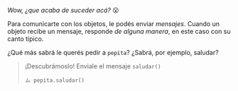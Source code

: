 _Wow, ¿que acaba de suceder acá?_ :open_mouth:

Para comunicarte con los objetos, le podés enviar _mensajes_. Cuando un objeto recibe un mensaje, responde _de alguna manera_, en este caso con su canto típico.  

¿Qué más sabrá le querés pedir a `pepita`? ¿Sabrá, por ejemplo, saludar? 
 
> ¡Descubrámoslo! Enviale el mensaje `saludar()`
> 
> ```wollok
> ム pepita.saludar()
> ```
